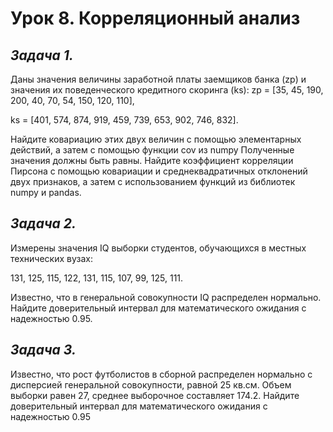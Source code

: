 # Урок 8. Корреляционный анализ
## *Задача 1.*  
Даны значения величины заработной платы заемщиков банка (zp) и значения их поведенческого кредитного скоринга (ks):
zp = [35, 45, 190, 200, 40, 70, 54, 150, 120, 110],

ks = [401, 574, 874, 919, 459, 739, 653, 902, 746, 832].

Найдите ковариацию этих двух величин с помощью элементарных действий, а затем с помощью функции cov из numpy
Полученные значения должны быть равны.
Найдите коэффициент корреляции Пирсона с помощью ковариации и среднеквадратичных отклонений двух признаков, а затем с использованием функций из библиотек numpy и pandas.
## *Задача 2.*  
Измерены значения IQ выборки студентов,
обучающихся в местных технических вузах:

131, 125, 115, 122, 131, 115, 107, 99, 125, 111.

Известно, что в генеральной совокупности IQ распределен нормально.
Найдите доверительный интервал для математического ожидания с надежностью 0.95.
## *Задача 3.*  
Известно, что рост футболистов в сборной распределен нормально с дисперсией генеральной совокупности, равной 25 кв.см. Объем выборки равен 27, среднее выборочное составляет 174.2. Найдите доверительный интервал для математического ожидания с надежностью 0.95